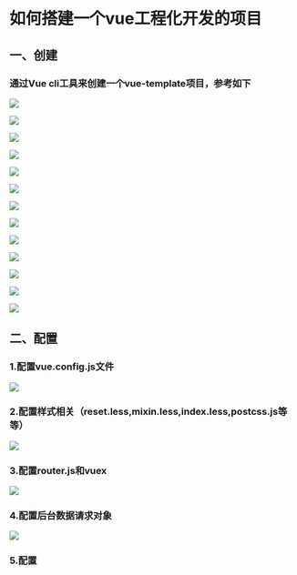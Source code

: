 # 如何搭建一个vue工程化开发的项目


## 一、创建

### 通过Vue cli工具来创建一个vue-template项目，参考如下

![](images/vuecreate-0.png)

![](images/vuecreate-1.png)

![](images/vuecreate-2.png)

![](images/vuecreate-3.png)

![](images/vuecreate-4.png)

![](images/vuecreate-5.png)

![](images/vuecreate-6.png)

![](images/vuecreate-7.png)

![](images/vuecreate-8.png)

![](images/vuecreate-9.png)

![](images/vuecreate-10.png)

![](images/vuecreate-11.png)

![](images/vuecreate-12.png)


## 二、配置

### 1.配置vue.config.js文件

![](images/vuecreate-13.png)

### 2.配置样式相关（reset.less,mixin.less,index.less,postcss.js等等）

![](images/vuecreate-14.png)

### 3.配置router.js和vuex

![](images/vuecreate-15.png)

### 4.配置后台数据请求对象


![](images/vuecreate-16.png)

### 5.配置




















